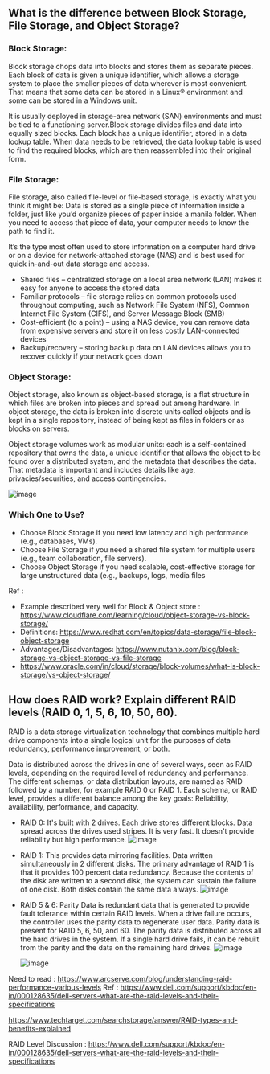 ## What is the difference between Block Storage, File Storage, and Object Storage?

### **Block Storage:**  
Block storage chops data into blocks and stores them as separate pieces. Each block of data is given a unique identifier, which allows a storage system to place the smaller pieces of data wherever is most convenient. That means that some data can be stored in a Linux® environment and some can be stored in a Windows unit.

It is usually deployed in storage-area network (SAN) environments and must be tied to a functioning server.Block storage divides files and data into equally sized blocks. Each block has a unique identifier, stored in a data lookup table. When data needs to be retrieved, the data lookup table is used to find the required blocks, which are then reassembled into their original form.

### **File Storage:**
File storage, also called file-level or file-based storage, is exactly what you think it might be: Data is stored as a single piece of information inside a folder, just like you’d organize pieces of paper inside a manila folder. When you need to access that piece of data, your computer needs to know the path to find it.

It’s the type most often used to store information on a computer hard drive or on a device for network-attached storage (NAS) and is best used for quick in-and-out data storage and access.

- Shared files – centralized storage on a local area network (LAN) makes it easy for anyone to access the stored data
- Familiar protocols – file storage relies on common protocols used throughout computing, such as Network File System (NFS), Common Internet File System (CIFS), and Server Message Block (SMB)
- Cost-efficient (to a point) – using a NAS device, you can remove data from expensive servers and store it on less costly LAN-connected devices
- Backup/recovery – storing backup data on LAN devices allows you to recover quickly if your network goes down

### **Object Storage:**
Object storage, also known as object-based storage, is a flat structure in which files are broken into pieces and spread out among hardware. In object storage, the data is broken into discrete units called objects and is kept in a single repository, instead of being kept as files in folders or as blocks on servers.

Object storage volumes work as modular units: each is a self-contained repository that owns the data, a unique identifier that allows the object to be found over a distributed system, and the metadata that describes the data. That metadata is important and includes details like age, privacies/securities, and access contingencies.

![image](https://github.com/user-attachments/assets/a76c51c1-ffd2-428d-9726-938ff742351b)

### Which One to Use?
- Choose Block Storage if you need low latency and high performance (e.g., databases, VMs).
- Choose File Storage if you need a shared file system for multiple users (e.g., team collaboration, file servers).
- Choose Object Storage if you need scalable, cost-effective storage for large unstructured data (e.g., backups, logs, media files

Ref : 
- Example described very well for Block & Object store : https://www.cloudflare.com/learning/cloud/object-storage-vs-block-storage/
- Definitions: https://www.redhat.com/en/topics/data-storage/file-block-object-storage
- Advantages/Disadvantages: https://www.nutanix.com/blog/block-storage-vs-object-storage-vs-file-storage
- https://www.oracle.com/in/cloud/storage/block-volumes/what-is-block-storage/vs-object-storage/


## How does RAID work? Explain different RAID levels (RAID 0, 1, 5, 6, 10, 50, 60).

RAID is a data storage virtualization technology that combines multiple hard drive components into a single logical unit for the purposes of data redundancy, performance improvement, or both.

Data is distributed across the drives in one of several ways, seen as RAID levels, depending on the required level of redundancy and performance. The different schemas, or data distribution layouts, are named as RAID followed by a number, for example RAID 0 or RAID 1. Each schema, or RAID level, provides a different balance among the key goals: Reliability, availability, performance, and capacity.

- RAID 0: It's built with 2 drives. Each drive stores different blocks. Data spread across the drives used stripes. It is very fast. It doesn't provide reliability but high performance.
  ![image](https://github.com/user-attachments/assets/57dbf4c4-dfae-4621-a871-c6a59aca96d4)

- RAID 1: This provides data mirroring facilities. Data written simultaneously in 2 different disks. The primary advantage of RAID 1 is that it provides 100 percent data redundancy. Because the contents of the disk are written to a second disk, the system can sustain the failure of one disk. Both disks contain the same data always.
  ![image](https://github.com/user-attachments/assets/e5ff8531-bb97-4722-931e-55f28374d57b)

- RAID 5 & 6: Parity Data is redundant data that is generated to provide fault tolerance within certain RAID levels. When a drive failure occurs, the controller uses the parity data to regenerate user data. Parity data is present for RAID 5, 6, 50, and 60. The parity data is distributed across all the hard drives in the system. If a single hard drive fails, it can be rebuilt from the parity and the data on the remaining hard drives.
  ![image](https://github.com/user-attachments/assets/909f4c7e-8ec0-4bab-8331-5feedcb4774d)

  ![image](https://github.com/user-attachments/assets/3459a675-de75-4e2c-847a-90c045f65746)

Need to read : https://www.arcserve.com/blog/understanding-raid-performance-various-levels
Ref : https://www.dell.com/support/kbdoc/en-in/000128635/dell-servers-what-are-the-raid-levels-and-their-specifications

https://www.techtarget.com/searchstorage/answer/RAID-types-and-benefits-explained







RAID Level Discussion : https://www.dell.com/support/kbdoc/en-in/000128635/dell-servers-what-are-the-raid-levels-and-their-specifications
